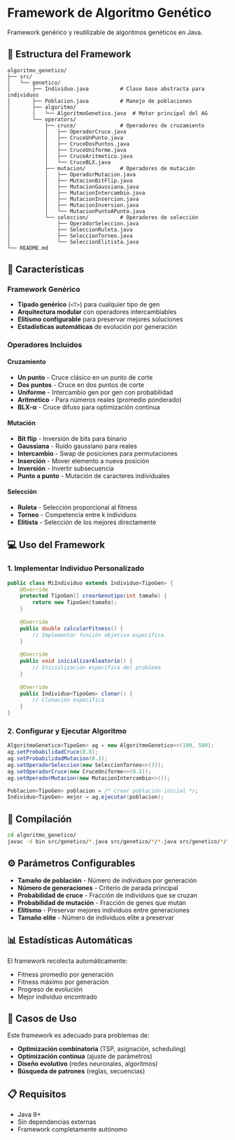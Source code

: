 # Framework de Algoritmo Genético

Framework genérico y reutilizable de algoritmos genéticos en Java.

## 🧬 Estructura del Framework

```
algoritmo_genetico/
├── src/
│   └── genetico/
│       ├── Individuo.java          # Clase base abstracta para individuos
│       ├── Poblacion.java          # Manejo de poblaciones
│       ├── algoritmo/
│       │   └── AlgoritmoGenetico.java  # Motor principal del AG
│       └── operators/
│           ├── cruce/              # Operadores de cruzamiento
│           │   ├── OperadorCruce.java
│           │   ├── CruceUnPunto.java
│           │   ├── CruceDosPuntos.java
│           │   ├── CruceUniforme.java
│           │   ├── CruceAritmetico.java
│           │   └── CruceBLX.java
│           ├── mutacion/           # Operadores de mutación
│           │   ├── OperadorMutacion.java
│           │   ├── MutacionBitFlip.java
│           │   ├── MutacionGaussiana.java
│           │   ├── MutacionIntercambio.java
│           │   ├── MutacionInsercion.java
│           │   ├── MutacionInversion.java
│           │   └── MutacionPuntoAPunto.java
│           └── seleccion/          # Operadores de selección
│               ├── OperadorSeleccion.java
│               ├── SeleccionRuleta.java
│               ├── SeleccionTorneo.java
│               └── SeleccionElitista.java
└── README.md
```

## 🚀 Características

### Framework Genérico
- **Tipado genérico** (`<T>`) para cualquier tipo de gen
- **Arquitectura modular** con operadores intercambiables
- **Elitismo configurable** para preservar mejores soluciones
- **Estadísticas automáticas** de evolución por generación

### Operadores Incluidos

#### Cruzamiento
- **Un punto** - Cruce clásico en un punto de corte
- **Dos puntos** - Cruce en dos puntos de corte  
- **Uniforme** - Intercambio gen por gen con probabilidad
- **Aritmético** - Para números reales (promedio ponderado)
- **BLX-α** - Cruce difuso para optimización continua

#### Mutación
- **Bit flip** - Inversión de bits para binario
- **Gaussiana** - Ruido gaussiano para reales
- **Intercambio** - Swap de posiciones para permutaciones
- **Inserción** - Mover elemento a nueva posición
- **Inversión** - Invertir subsecuencia
- **Punto a punto** - Mutación de caracteres individuales

#### Selección
- **Ruleta** - Selección proporcional al fitness
- **Torneo** - Competencia entre k individuos
- **Elitista** - Selección de los mejores directamente

## 💻 Uso del Framework

### 1. Implementar Individuo Personalizado
```java
public class MiIndividuo extends Individuo<TipoGen> {
    @Override
    protected TipoGen[] crearGenotipo(int tamaño) {
        return new TipoGen[tamaño];
    }
    
    @Override
    public double calcularFitness() {
        // Implementar función objetivo específica
    }
    
    @Override
    public void inicializarAleatorio() {
        // Inicialización específica del problema
    }
    
    @Override
    public Individuo<TipoGen> clonar() {
        // Clonación específica
    }
}
```

### 2. Configurar y Ejecutar Algoritmo
```java
AlgoritmoGenetico<TipoGen> ag = new AlgoritmoGenetico<>(100, 500);
ag.setProbabilidadCruce(0.8);
ag.setProbabilidadMutacion(0.1);
ag.setOperadorSeleccion(new SeleccionTorneo<>(3));
ag.setOperadorCruce(new CruceUniforme<>(0.5));
ag.setOperadorMutacion(new MutacionIntercambio<>());

Poblacion<TipoGen> poblacion = /* crear población inicial */;
Individuo<TipoGen> mejor = ag.ejecutar(poblacion);
```

## 🔧 Compilación

```bash
cd algoritmo_genetico/
javac -d bin src/genetico/*.java src/genetico/*/*.java src/genetico/*/*/*.java
```

## ⚙️ Parámetros Configurables

- **Tamaño de población** - Número de individuos por generación
- **Número de generaciones** - Criterio de parada principal  
- **Probabilidad de cruce** - Fracción de individuos que se cruzan
- **Probabilidad de mutación** - Fracción de genes que mutan
- **Elitismo** - Preservar mejores individuos entre generaciones
- **Tamaño elite** - Número de individuos elite a preservar

## 📊 Estadísticas Automáticas

El framework recolecta automáticamente:
- Fitness promedio por generación
- Fitness máximo por generación  
- Progreso de evolución
- Mejor individuo encontrado

## 🎯 Casos de Uso

Este framework es adecuado para problemas de:
- **Optimización combinatoria** (TSP, asignación, scheduling)
- **Optimización continua** (ajuste de parámetros) 
- **Diseño evolutivo** (redes neuronales, algoritmos)
- **Búsqueda de patrones** (reglas, secuencias)

## 📋 Requisitos

- Java 8+
- Sin dependencias externas
- Framework completamente autónomo
